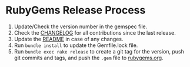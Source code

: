 # RubyGems Release Process

1. Update/Check the version number in the gemspec file.
2. Check the [CHANGELOG](CHANGELOG.md) for all contributions since the last release.
3. Update the [README](README.md) in case of any changes.
4. Run `bundle install` to update the Gemfile.lock file.
5. Run `bundle exec rake release` to create a git tag for the version, push git commits and tags, and push the `.gem` file to [rubygems.org](https://rubygems.org).